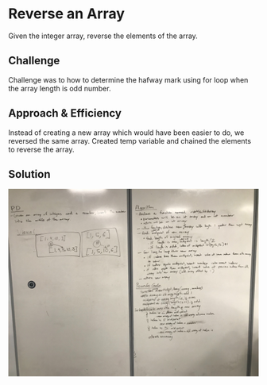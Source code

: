 # Reverse an Array
<!-- Short summary or background information -->
Given the integer array, reverse the elements of the array. 
## Challenge
<!-- Description of the challenge -->
Challenge was to how to determine the hafway mark using for loop when the array length is odd number.

## Approach & Efficiency
<!-- What approach did you take? Why? What is the Big O space/time for this approach? -->
Instead of creating a new array which would have been easier to do, we reversed the same array. Created temp variable and chained the elements to reverse the array.

## Solution
<!-- Embedded whiteboard image -->
![Image](../assets/shiftArray.jpg)



